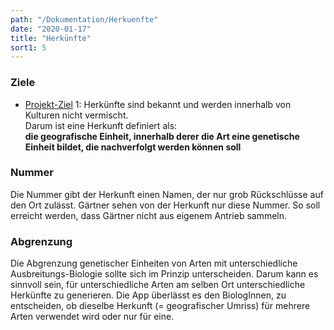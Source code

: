 ```yaml
---
path: "/Dokumentation/Herkuenfte"
date: "2020-01-17"
title: "Herkünfte"
sort1: 5
---
```


### Ziele
- [Projekt-Ziel](/Dokumentation/Ziele) 1: Herkünfte sind bekannt und werden innerhalb von Kulturen nicht vermischt.<br/>
  Darum ist eine Herkunft definiert als:<br/>
  **die geografische Einheit, innerhalb derer die Art eine genetische Einheit bildet, die nachverfolgt werden können soll**<br/>

### Nummer
Die Nummer gibt der Herkunft einen Namen, der nur grob Rückschlüsse auf den Ort zulässt. Gärtner sehen von der Herkunft nur diese Nummer. So soll erreicht werden, dass Gärtner nicht aus eigenem Antrieb sammeln.

### Abgrenzung
Die Abgrenzung genetischer Einheiten von Arten mit unterschiedliche Ausbreitungs-Biologie sollte sich im Prinzip unterscheiden. Darum kann es sinnvoll sein, für unterschiedliche Arten am selben Ort unterschiedliche Herkünfte zu generieren. Die App überlässt es den BiologInnen, zu entscheiden, ob dieselbe Herkunft (= geografischer Umriss) für mehrere Arten verwendet wird oder nur für eine.